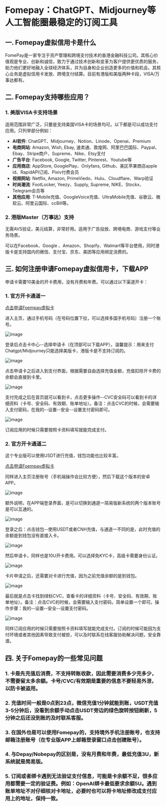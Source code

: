 # Fomepay：ChatGPT、Midjourney等人工智能圈最稳定的订阅工具

## 一. Fomepay虚拟信用卡是什么

FomePay是一家专注于资产管理和跨境支付技术的香港金融科技公司。其核心价值观是专业、创新和诚信，致力于通过技术创新和变革为客户提供更优质的服务，助力他们更好地融入全球经济体系，并为自身和企业创造更多的价值和机会。其核心业务是虚拟信用卡发放、跨境支付结算。目前有港版和美版两种卡段，VISA/万事达都有。

## 二. Fomepay支持哪些应用？

### 1. 美版VISA卡支持场景

适用范围非常广泛，只要是支持美国VISA卡的场景均可。以下都是可以成功支付应用。只列举部分例如：

- **AI软件**: ChatGPT、Midjourney、Notion、Linode、Openai、Premium
- **电商网站**: Amazon, Wish, Ebay, 速卖通、敦煌网、阿里巴巴国际、Paypal、Ebay、Stripe商户、Supreme、Nike、Etsy支付
- **广告平台**: Facebook, Google, Twitter, Pinterest、Youtube等
- **应用商店**: AppStore, GooglePlay、Onlyfans, Github、美区苹果商店apple id、RapidAPI订阅、Pixiv付费会员
- **视频网站**: Netflix, Amazon, PrimeViedo、Hulu、Cloudflare、Warp验证
- **时尚潮流**: FootLocker, Yeezy、Supply, Supreme, NIKE、Stockx、Telegram会员等
- **其他应用**: T-Mobile充值、GoogleVoice充值、UltraMobile充值、谷歌云、微软云、阿里云国际、ccBill等。

### 2. 港版Master（万事达）支持

无需AVS验证，美元结算，非常好用。适用于广告投放、跨境电商、游戏支付等业务场景。

可以在Facebook、Google 、Amazon、Shopify、Walmart等平台使用，同时港版卡是支持国内的微信、支付宝、京东、美团等应用绑定消费的。

## 三. 如何注册申请Fomepay虚拟信用卡，下载APP

申请卡需要10美金的开卡费用，没有月费和年费。可以通过以下渠道开卡：

### 1. 官方开卡通道一

[点击申请Foempay虚拟卡](https://gpt.fomepay.com/#/pages/login/index?d=Q3DD80)

进入主页，通过手机号码（在号码位置下拉，可以选择多国手机号码）注册一个账号。

![image](https://github.com/dasheewtehsi/Fomepay/assets/169868522/b5efa306-650f-4374-af0a-1a6bda918c50)


登录后点击卡中心--选择申请卡（在顶部可以下载APP）。温馨提示：用来支付Chatgpt/Midjourney只能选择美版卡，港版卡是不支持订阅的。

![image](https://github.com/dasheewtehsi/Fomepay/assets/169868522/d653a6a7-5395-4a20-beed-d81e1b434872)


点击申请卡之后进入到支付界面，根据需要自由选择充值金额，充值扣除开卡费的余额会直接到卡里。

![image](https://github.com/dasheewtehsi/Fomepay/assets/169868522/bf806475-0918-42ec-aa80-203ccd3cface)


支付完成之后在首页就可以看到卡，点击更多操作--CVC安全码可以看到卡的详细资料（卡号、安全码、有效期、账单地址）。备注：点击CVC的时候，会需要输入支付密码，在我的--设置--安全--设置支付密码即可。

![image](https://github.com/dasheewtehsi/Fomepay/assets/169868522/250e09a0-0fc0-4c17-84fb-cad88f171468)


订阅应用的时候只需要按照卡资料填写就能完成支付。

### 2. 官方开卡通道二

这个专业版可以使用USDT进行充值，钱包功能也比较丰富。

[点击申请Foempay虚拟卡](https://gpt.fomepay.com/#/pages/login/index?d=Q3DD80)

同样进入主页注册账号（手机端操作会比较方便），然后下载这个版本的安卓APP。

![image](https://github.com/dasheewtehsi/Fomepay/assets/169868522/9ec62c45-1042-45d3-84ac-4211b4dc8ac8)


额外说明，在APP端登录界面，是可以切换到通道一简易版新系统的两个版本账号是可以互通的。

![image](https://github.com/dasheewtehsi/Fomepay/assets/169868522/33478bd2-a358-454e-a8f8-4cd0da961b63)


登录之后：点击钱包--使用USDT或者CNH充值，与通道一不同的是，此时充值的余额是到钱包没有直接入卡。

![image](https://github.com/dasheewtehsi/Fomepay/assets/169868522/d0c3c6c3-191a-40e1-816c-caf61bd059a5)


然后申请卡，同样也是10U开卡费用。可以选择免KYC卡，高级卡需要身份认证。

![image](https://github.com/dasheewtehsi/Fomepay/assets/169868522/4f7888b2-da11-4f46-8ee7-29459fe62309)


卡片申请之后，还需要对卡进行充值，因为之前充值余额的是到钱包。

![image](https://github.com/dasheewtehsi/Fomepay/assets/169868522/77b0fa9c-82a2-4855-8999-d00e2ec68051)


最后就是点击卡找到绿标CVC，查看卡的详细资料（卡号、安全码、有效期、账单地址）。备注：点击CVC的时候，会需要输入支付密码，简单设置一个即可。操作步骤：我的--设置--安全--设置支付密码。

![image](https://github.com/dasheewtehsi/Fomepay/assets/169868522/21af87e0-d746-4eb4-a50c-29367cdd726c)


同样订阅应用的时候只需要按照卡资料填写就能完成支付。订阅的时候可能因为支付环境或者其他因素导致支付被拒，可以及时联系在线客服协助解决问题，安全靠谱。

## 四. 关于Fomepay的一些常见问题

### 1. 卡是先充值后消费，不支持转账收款，因此需要消费多少充多少，不需要留太多余额。卡号/CVC/有效期是重要的信息不要轻易外泄，以防卡被盗用。

### 2. 充值时间一般是0点到23点，微信充值1分钟就能到账，USDT充值3-5分钟后，没看到余额手动点击USDT旁边的绿色旋转按钮刷新，5分钟之后还没到账的及时联系客服。

### 3. 在国外也是可以使用Fomepay的，支持境外手机注册账号，也支持邮箱注册账号（在专业版APP上邮箱登录窗口点击创建账号）。

### 4. 与Depay/Nobepay的区别是，没有月费和年费，最低充值3U，新系统就是简易版。

### 5. 订阅或者绑卡遇到无法验证支付信息，可能是卡余额不足，很多应用都需要一定的验证费。例如：OpenAI绑卡最低要求余额5U。遇到账单地址不对仔细核对卡地址，必要时也可以将卡地址修改成支付应用上的地址，保持一致。
